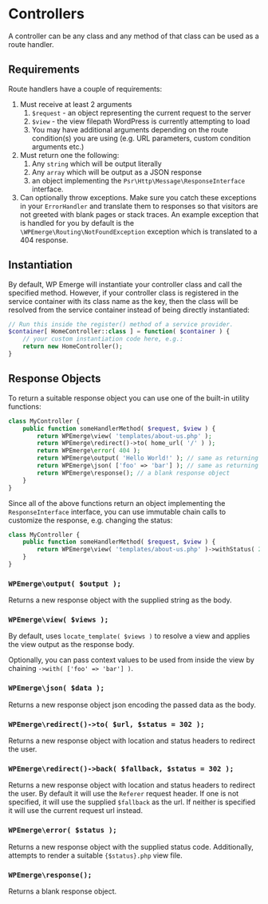 # Controllers

A controller can be any class and any method of that class can be used as a route handler.

## Requirements

Route handlers have a couple of requirements:

1. Must receive at least 2 arguments
    1. `$request` - an object representing the current request to the server
    1. `$view` - the view filepath WordPress is currently attempting to load
    1. You may have additional arguments depending on the route condition(s) you are using (e.g. URL parameters, custom condition arguments etc.)
1. Must return one the following:
    1. Any `string` which will be output literally
    1. Any `array` which will be output as a JSON response
    1. an object implementing the `Psr\Http\Message\ResponseInterface` interface.
1. Can optionally throw exceptions. Make sure you catch these exceptions in your `ErrorHandler` and translate them to responses so that visitors are not greeted with blank pages or stack traces. An example exception that is handled for you by default is the `\WPEmerge\Routing\NotFoundException` exception which is translated to a 404 response.

## Instantiation

By default, WP Emerge will instantiate your controller class and call the specified method.
However, if your controller class is registered in the service container with its class name as the key, then the class will be resolved from the service container instead of being directly instantiated:

```php
// Run this inside the register() method of a service provider.
$container[ HomeController::class ] = function( $container ) {
    // your custom instantiation code here, e.g.:
    return new HomeController();
}
```

## Response Objects

To return a suitable response object you can use one of the built-in utility functions:

```php
class MyController {
    public function someHandlerMethod( $request, $view ) {
        return WPEmerge\view( 'templates/about-us.php' );
        return WPEmerge\redirect()->to( home_url( '/' ) );
        return WPEmerge\error( 404 );
        return WPEmerge\output( 'Hello World!' ); // same as returning a string
        return WPEmerge\json( ['foo' => 'bar'] ); // same as returning an array
        return WPEmerge\response(); // a blank response object
    }
}
```

Since all of the above functions return an object implementing the `ResponseInterface` interface, you can use immutable chain calls to customize the response, e.g. changing the status:

```php
class MyController {
    public function someHandlerMethod( $request, $view ) {
        return WPEmerge\view( 'templates/about-us.php' )->withStatus( 201 );
    }
}
```

### `WPEmerge\output( $output );`

Returns a new response object with the supplied string as the body.

### `WPEmerge\view( $views );`

By default, uses `locate_template( $views )` to resolve a view and applies the view output as the response body.

Optionally, you can pass context values to be used from inside the view by chaining `->with( ['foo' => 'bar'] )`.

### `WPEmerge\json( $data );`

Returns a new response object json encoding the passed data as the body.

### `WPEmerge\redirect()->to( $url, $status = 302 );`

Returns a new response object with location and status headers to redirect the user.

### `WPEmerge\redirect()->back( $fallback, $status = 302 );`

Returns a new response object with location and status headers to redirect the user. By default it will use the `Referer` request header. If one is not specified, it will use the supplied `$fallback` as the url. If neither is specified it will use the current request url instead.

### `WPEmerge\error( $status );`

Returns a new response object with the supplied status code. Additionally, attempts to render a suitable `{$status}.php` view file.

### `WPEmerge\response();`

Returns a blank response object.
